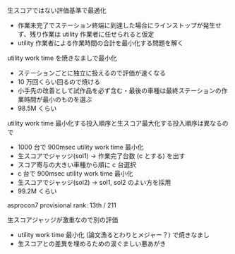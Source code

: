生スコアではない評価基準で最適化
* 作業未完了でステーション終端に到達した場合にラインストップが発生せず、残り作業は utility 作業者に任せられると仮定
* utility 作業者による作業時間の合計を最小化する問題を解く

utility work time を焼きなましで最小化
* ステーションごとに独立に扱えるので評価が速くなる
* 10 万回くらい回るので焼ける
* 小手先の改善として試作品を必ず含む・最後の車種は最終ステーションの作業時間が最小のものを選ぶ
* 98.5M くらい

utility work time 最小化する投入順序と生スコア最大化する投入順序は異なるので
* 1000 台で 900msec utility work time 最小化
* 生スコアでジャッジ(sol1) -> 作業完了台数 (c とする) を出す
* スコア寄与の大きい車種から順に c 台選択
* c 台で 900msec utility work time 最小化
* 生スコアでジャッジ(sol2) -> sol1, sol2 のよい方を採用 
* 99.2M くらい

asprocon7
provisional rank: 13th / 211

生スコアジャッジが激重なので別の評価
* utility work time 最小化 (論文漁るとわりとメジャー？) で焼きなまし
* 生スコアとの差異を埋めるための涙ぐましい悪あがき